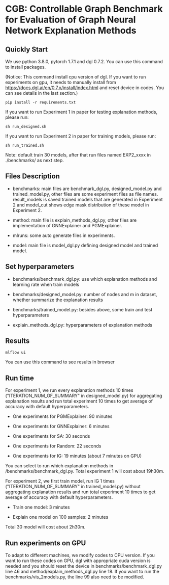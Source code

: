 # CGB: Controllable Graph Benchmark for Evaluation of Graph Neural Network Explanation Methods

## Quickly Start
We use python 3.8.0, pytorch 1.7.1 and dgl 0.7.2. You can use this command to install packages. 

(Notice: This command install cpu version of dgl. If you want to run experiments on gpu, it needs to manually install from https://docs.dgl.ai/en/0.7.x/install/index.html and reset device in codes. You can see details in the last section.)
```
pip install -r requirements.txt 
```
If you want to run Experiment 1 in paper for testing explanation methods, please run:
```
sh run_designed.sh
```
If you want to run Experiment 2 in paper for training models, please run:
```
sh run_trained.sh
```
Note: default train 30 models, after that run files named EXP2_xxxx in ./benchmarks/ as next step.

## Files Description
* benchmarks: main files are benchmark_dgl.py, designed_model.py and trained_model.py, other files are some experiment files as file names. result_models is saved trained models that are generated in Experiment 2 and model_cut shows edge mask distribution of these model in Experiment 2. 

* method: main file is explain_methods_dgl.py, other files are implementation of GNNExplainer and PGMExplainer.

* mlruns: some auto generate files in experiments.

* model: main file is model_dgl.py defining designed model and trained model.

## Set hyperparameters
* benchmarks/benchmark_dgl.py: use which explanation methods and learning rate when train models

* benchmarks/designed_model.py: number of nodes and m in dataset, whether summarize the explanation results

* benchmarks/trained_model.py: besides above, some train and test hyperparameters

* explain_methods_dgl.py: hyperparameters of explanation methods

## Results
```
mlflow ui
```
You can use this command to see results in browser

## Run time
For experiment 1, we run every explanation methods 10 times ("ITERATION_NUM_OF_SUMMARY" in designed_model.py) for aggregating explanation results and run total experiment 10 times to get average of accuracy with default hyperparameters. 

* One experiments for PGMExplainer: 90 minutes

* One experiments for GNNExplainer: 6 minutes

* One experiments for SA: 30 seconds

* One experiments for Random: 22 seconds

* One experiments for IG: 19 minutes (about 7 minutes on GPU)

You can select to run which explanation methods in /benchmarks/benchmark_dgl.py. Total experiment 1 will cost about 19h30m.

For experiment 2, we first train model, run IG 1 times ("ITERATION_NUM_OF_SUMMARY" in trained_model.py) without aggregating explanation results and run total experiment 10 times to get average of accuracy with default hyperparameters. 

* Train one model: 3 minutes

* Explain one model on 100 samples: 2 minutes

Total 30 model will cost about 2h30m.
## Run experiments on GPU
To adapt to different machines, we modify codes to CPU version. If you want to run these codes on GPU, dgl with appropriate cuda version is needed and you should reset the device in benchmarks/benchmark_dgl.py line 46 and method/explain_methods_dgl.py line 18. If you want to run the benchmarks/vis_2models.py, the line 99 also need to be modified.
